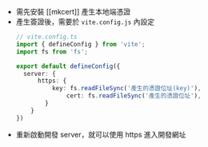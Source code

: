 - 需先安裝 [[mkcert]] 產生本地端憑證
- 產生簽證後，需要於 `vite.config.js` 內設定
  ```ts
  // vite.config.ts
  import { defineConfig } from 'vite';
  import fs from 'fs';
  
  export default defineConfig({
  	server: {
      	https: {
          	key: fs.readFileSync('產生的憑證位址(key)'),
        		cert: fs.readFileSync('產生的憑證位址'),
          }
      }
  })
  ```
- 重新啟動開發 server，就可以使用 https 進入開發網址